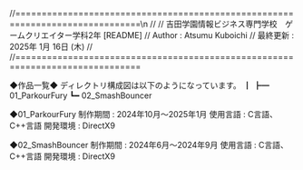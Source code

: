 //==============================================================================\n
//
// 吉田学園情報ビジネス専門学校　ゲームクリエイター学科2年 [README]
// Author : Atsumu Kuboichi
// 最終更新 : 2025年 1月 16日 (木)
//
//==============================================================================

◆作品一覧◆
ディレクトリ構成図は以下のようになっています。
┃
┣━ 01_ParkourFury
┗━ 02_SmashBouncer

◆01_ParkourFury
制作期間 : 2024年10月～2025年1月
使用言語 : C言語、C++言語
開発環境 : DirectX9

◆02_SmashBouncer
制作期間 : 2024年6月～2024年9月
使用言語 : C言語、C++言語
開発環境 : DirectX9
